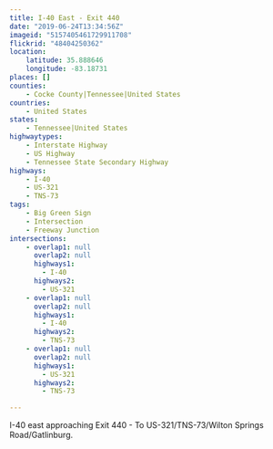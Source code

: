 ```yaml
---
title: I-40 East - Exit 440
date: "2019-06-24T13:34:56Z"
imageid: "5157405461729911708"
flickrid: "48404250362"
location:
    latitude: 35.888646
    longitude: -83.18731
places: []
counties:
    - Cocke County|Tennessee|United States
countries:
    - United States
states:
    - Tennessee|United States
highwaytypes:
    - Interstate Highway
    - US Highway
    - Tennessee State Secondary Highway
highways:
    - I-40
    - US-321
    - TNS-73
tags:
    - Big Green Sign
    - Intersection
    - Freeway Junction
intersections:
    - overlap1: null
      overlap2: null
      highways1:
        - I-40
      highways2:
        - US-321
    - overlap1: null
      overlap2: null
      highways1:
        - I-40
      highways2:
        - TNS-73
    - overlap1: null
      overlap2: null
      highways1:
        - US-321
      highways2:
        - TNS-73

---
```

I-40 east approaching Exit 440 - To US-321/TNS-73/Wilton Springs Road/Gatlinburg.